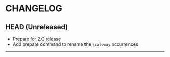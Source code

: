 CHANGELOG
=========

## HEAD (Unreleased)
* Prepare for 2.0 release
* Add prepare command to rename the `scaleway` occurrences

---

